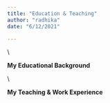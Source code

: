 ```yaml
---
title: "Education & Teaching"
author: "radhika"
date: "6/12/2021"

---
```


\

**My Educational Background**


\


**My Teaching & Work Experience**
